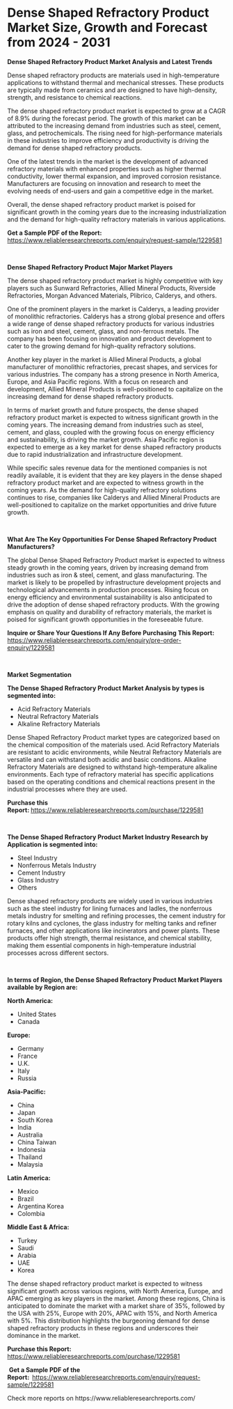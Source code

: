 <p><h1>Dense Shaped Refractory Product Market Size, Growth and Forecast from 2024 - 2031</h1></p><p><strong>Dense Shaped Refractory Product Market Analysis and Latest Trends</strong></p>
<p><p>Dense shaped refractory products are materials used in high-temperature applications to withstand thermal and mechanical stresses. These products are typically made from ceramics and are designed to have high-density, strength, and resistance to chemical reactions.</p><p>The dense shaped refractory product market is expected to grow at a CAGR of 8.9% during the forecast period. The growth of this market can be attributed to the increasing demand from industries such as steel, cement, glass, and petrochemicals. The rising need for high-performance materials in these industries to improve efficiency and productivity is driving the demand for dense shaped refractory products.</p><p>One of the latest trends in the market is the development of advanced refractory materials with enhanced properties such as higher thermal conductivity, lower thermal expansion, and improved corrosion resistance. Manufacturers are focusing on innovation and research to meet the evolving needs of end-users and gain a competitive edge in the market.</p><p>Overall, the dense shaped refractory product market is poised for significant growth in the coming years due to the increasing industrialization and the demand for high-quality refractory materials in various applications.</p></p>
<p><strong>Get a Sample PDF of the Report:&nbsp;</strong> <a href="https://www.reliableresearchreports.com/enquiry/request-sample/1229581">https://www.reliableresearchreports.com/enquiry/request-sample/1229581</a></p>
<p>&nbsp;</p>
<p><strong>Dense Shaped Refractory Product Major Market Players</strong></p>
<p><p>The dense shaped refractory product market is highly competitive with key players such as Sunward Refractories, Allied Mineral Products, Riverside Refractories, Morgan Advanced Materials, Plibrico, Calderys, and others.</p><p>One of the prominent players in the market is Calderys, a leading provider of monolithic refractories. Calderys has a strong global presence and offers a wide range of dense shaped refractory products for various industries such as iron and steel, cement, glass, and non-ferrous metals. The company has been focusing on innovation and product development to cater to the growing demand for high-quality refractory solutions.</p><p>Another key player in the market is Allied Mineral Products, a global manufacturer of monolithic refractories, precast shapes, and services for various industries. The company has a strong presence in North America, Europe, and Asia Pacific regions. With a focus on research and development, Allied Mineral Products is well-positioned to capitalize on the increasing demand for dense shaped refractory products.</p><p>In terms of market growth and future prospects, the dense shaped refractory product market is expected to witness significant growth in the coming years. The increasing demand from industries such as steel, cement, and glass, coupled with the growing focus on energy efficiency and sustainability, is driving the market growth. Asia Pacific region is expected to emerge as a key market for dense shaped refractory products due to rapid industrialization and infrastructure development.</p><p>While specific sales revenue data for the mentioned companies is not readily available, it is evident that they are key players in the dense shaped refractory product market and are expected to witness growth in the coming years. As the demand for high-quality refractory solutions continues to rise, companies like Calderys and Allied Mineral Products are well-positioned to capitalize on the market opportunities and drive future growth.</p></p>
<p>&nbsp;</p>
<p><strong>What Are The Key Opportunities For Dense Shaped Refractory Product Manufacturers?</strong></p>
<p><p>The global Dense Shaped Refractory Product market is expected to witness steady growth in the coming years, driven by increasing demand from industries such as iron & steel, cement, and glass manufacturing. The market is likely to be propelled by infrastructure development projects and technological advancements in production processes. Rising focus on energy efficiency and environmental sustainability is also anticipated to drive the adoption of dense shaped refractory products. With the growing emphasis on quality and durability of refractory materials, the market is poised for significant growth opportunities in the foreseeable future.</p></p>
<p><strong>Inquire or Share Your Questions If Any Before Purchasing This Report:</strong> <a href="https://www.reliableresearchreports.com/enquiry/pre-order-enquiry/1229581">https://www.reliableresearchreports.com/enquiry/pre-order-enquiry/1229581</a></p>
<p>&nbsp;</p>
<p><strong>Market Segmentation</strong></p>
<p><strong>The Dense Shaped Refractory Product Market Analysis by types is segmented into:</strong></p>
<p><ul><li>Acid Refractory Materials</li><li>Neutral Refractory Materials</li><li>Alkaline Refractory Materials</li></ul></p>
<p><p>Dense Shaped Refractory Product market types are categorized based on the chemical composition of the materials used. Acid Refractory Materials are resistant to acidic environments, while Neutral Refractory Materials are versatile and can withstand both acidic and basic conditions. Alkaline Refractory Materials are designed to withstand high-temperature alkaline environments. Each type of refractory material has specific applications based on the operating conditions and chemical reactions present in the industrial processes where they are used.</p></p>
<p><strong>Purchase this Report:&nbsp;</strong><a href="https://www.reliableresearchreports.com/purchase/1229581">https://www.reliableresearchreports.com/purchase/1229581</a></p>
<p>&nbsp;</p>
<p><strong>The Dense Shaped Refractory Product Market Industry Research by Application is segmented into:</strong></p>
<p><ul><li>Steel Industry</li><li>Nonferrous Metals Industry</li><li>Cement Industry</li><li>Glass Industry</li><li>Others</li></ul></p>
<p><p>Dense shaped refractory products are widely used in various industries such as the steel industry for lining furnaces and ladles, the nonferrous metals industry for smelting and refining processes, the cement industry for rotary kilns and cyclones, the glass industry for melting tanks and refiner furnaces, and other applications like incinerators and power plants. These products offer high strength, thermal resistance, and chemical stability, making them essential components in high-temperature industrial processes across different sectors.</p></p>
<p>&nbsp;</p>
<p><strong>In terms of Region, the Dense Shaped Refractory Product Market Players available by Region are:</strong></p>
<p>
    <p> <strong> North America: </strong>
        <ul>
            <li>United States</li>
            <li>Canada</li>
        </ul>
        </p> 
    <p> <strong> Europe: </strong>
        <ul>
            <li>Germany</li>
            <li>France</li>
            <li>U.K.</li>
            <li>Italy</li>
            <li>Russia</li>
        </ul>
        </p> 
    <p> <strong> Asia-Pacific: </strong>
        <ul>
            <li>China</li>
            <li>Japan</li>
            <li>South Korea</li>
            <li>India</li>
            <li>Australia</li>
            <li>China Taiwan</li>
            <li>Indonesia</li>
            <li>Thailand</li>
            <li>Malaysia</li>
        </ul>
        </p> 
    <p> <strong> Latin America: </strong>
        <ul>
            <li>Mexico</li>
            <li>Brazil</li>
            <li>Argentina Korea</li>
            <li>Colombia</li>
        </ul>
        </p> 
    <p> <strong> Middle East & Africa: </strong>
        <ul>
            <li>Turkey</li>
            <li>Saudi</li>
            <li>Arabia</li>
            <li>UAE</li>
            <li>Korea</li>
        </ul>
    </p>
    </p>
<p><p>The dense shaped refractory product market is expected to witness significant growth across various regions, with North America, Europe, and APAC emerging as key players in the market. Among these regions, China is anticipated to dominate the market with a market share of 35%, followed by the USA with 25%, Europe with 20%, APAC with 15%, and North America with 5%. This distribution highlights the burgeoning demand for dense shaped refractory products in these regions and underscores their dominance in the market.</p></p>
<p><strong>Purchase this Report: </strong><a href="https://www.reliableresearchreports.com/purchase/1229581">https://www.reliableresearchreports.com/purchase/1229581</a></p>
<p>&nbsp;<strong>Get a Sample PDF of the Report:&nbsp;&nbsp;</strong><a href="https://www.reliableresearchreports.com/enquiry/request-sample/1229581">https://www.reliableresearchreports.com/enquiry/request-sample/1229581</a></p>
<p><strong></strong></p>
<p>Check more reports on https://www.reliableresearchreports.com/</p>